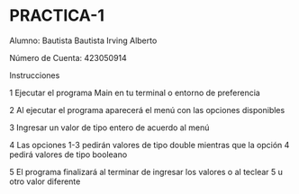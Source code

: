# PRACTICA-1
Alumno: Bautista Bautista Irving Alberto

Número de Cuenta: 423050914

Instrucciones


1 Ejecutar el programa Main en tu terminal o entorno de preferencia

2 Al ejecutar el programa aparecerá el menú con las opciones disponibles

3 Ingresar un valor de tipo entero de acuerdo al menú

4 Las opciones 1-3 pedirán valores de tipo double mientras que la opción 4 pedirá valores de tipo booleano

5 El programa finalizará al terminar de ingresar los valores o al teclear 5 u otro valor diferente

